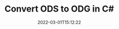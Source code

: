 ---
############################# Static ############################
layout: "auto-gen-conversion"
date: 2022-03-01T15:12:22
draft: false
otherformats: csv dif epub fods htm html json mht mhtml ods pdf sxc tex tsv xlam xls xlsb xlsm xlsx xlt xltm xltx xml xps
breadcrumb: ODS to ODG in C#

############################# Head ############################
head_title: "ODS to ODG Converter in C#"
head_description: "Convert ODS to ODG in .NET using a few lines of code. Use the GroupDocs Document Conversion API to convert over 160 file formats."

############################# Header ############################
title: "Convert ODS to ODG in C#"
description: "ODS to ODG conversion with a few lines of .NET code"
bg_image: "https://cms.admin.containerize.com/templates/aspose/App_Themes/V3/images/bg/header1.png"
bg_overlay: false
button:
    enable: true

############################# SubMenu ############################
submenu:
    enable: true

    left:
        img_alt: "GroupDocs.Conversion for .NET"
        image: "https://cms.admin.containerize.com/templates/groupdocs/images/product-logos/90x90-noborder/groupdocs-conversion-net.png"
        product: "GroupDocs.Conversion"
        platform: ".NET"



############################# About ############################
about:
    enable: true
    title: "About GroupDocs.Conversion for .NET API"
    content: |
        [GroupDocs.Conversion for .NET](https://products.groupdocs.com/conversion/net/) can be used to convert Microsoft Word, Excel, PowerPoint, PDF, Visio and other formats. GroupDocs.Conversion is a standalone API that is suitable for back-end and internal systems where high performance is required. It does not depend on any software such as Microsoft or Open Office.
    

overview:
    enable: true
    content: |
        Convert your ODS files to ODG in .NET easily. You can use just a couple of C# code lines in any platform of your choice like - Windows, Linux, macOS.
        You can try ODS to ODG conversion for free and evaluate conversion results quality.  Along with simple file conversion scenarios you can try more advanced options for loading source ODS file and for saving output ODG result. 
        
        For example, for the source ODS file you may use the following load options:

        * auto-detect file format;
        * specify password for protected files (if file format supports it);
        * replace missing fonts to preserve document appearance.
        
        There are also advanced convert options for the ODG file:

        * convert specific document page or page range;
        * add a watermark to the converted ODG file and many more.

        Once conversion is completed you can save your ODG file to the local file path or any third-party storage like FTP, Amazon S3, Google Drive, Dropbox etc. Please note - to convert ODS to ODG there is no need for any additional software installed - like MS Office, Open Office, Adobe Acrobat Reader etc.


############################# Steps ############################
steps:
    enable: true
    title_left: "Steps to convert ODS to ODG in C#"
    content_left: |
        [GroupDocs.Conversion for .NET](https://products.groupdocs.com/conversion/net/) makes it easy for developers to convert a ODS file to ODG with a few lines of code.
        
        * Create an instance of the Converter class and provide the file ODS with the full path
        * Create and set ConvertOptions for ODG type.
        * Call the Converter.Convert method and pass the full path and format (ODG) as a parameter

    title_right: "System Requirements"
    content_right: |
        Basic conversion with GroupDocs.Conversion for .NET can be done in just a few simple steps. Our APIs are supported on all major platforms and operating systems. Before executing the code below, make sure you have the following prerequisites installed on your system.

        * Operating systems: Microsoft Windows, Linux, MacOS
        * Development environments: Microsoft Visual Studio, Xamarin, MonoDevelop
        * Frameworks: .NET Framework, .NET Standard, .NET Core, Mono
        * Get the latest GroupDocs.Conversion for .NET from [Nuget](https://www.nuget.org/packages/groupdocs.conversion)
         
    code: |
        ```csharp    
        // Load ODS file
        var converter = new GroupDocs.Conversion.Converter("input.ods");
        // Set conversion parameters for ODG format
        var convertOptions = converter.GetPossibleConversions()["odg"].ConvertOptions;
        // Convert to ODG format
        converter.Convert("output.odg", convertOptions);
        ```

demos:
    enable: true
    title: "ODS to ODG Live Demo"
    content: |
       Convert ODS to ODG now by visiting the [GroupDocs.Conversion App](https://products.groupdocs.app/conversion/family) website. Online demo has the following advantages
          

more_formats:
    enable: true
    title: "Other supported ODS conversions in C#"
    content: "You can also convert ODS to many other file formats. Please see the list below."
       
       
back_to_top:
    enable: true
---
